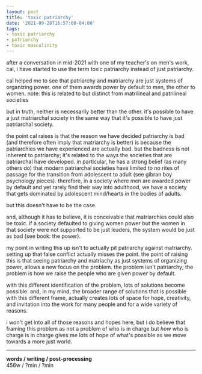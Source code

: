 ```yaml
---
layout: post
title: 'toxic patriarchy'
date: '2021-09-28T16:57:00-04:00'
tags:
- toxic patriarchy
- patriarchy
- toxic masculinity
--- 
```


<!-- {:target="_blank"} -->



after a conversation in mid-2021 with one of my teacher's on men's work, cal, i have started to use the term toxic patriarchy instead of just patriarchy. 

cal helped me to see that patriarchy and matriarchy are just systems of organizing power. one of them awards power by default to men, the other to women. note: this is related to but distinct from matrilineal and patrilineal societies

but in truth, neither is necessarily better than the other. it's possible to have a just matriarchal society in the same way that it's possible to have just patriarchal society. 

the point cal raises is that the reason we have decided patriarchy is bad (and therefore often imply that matriarchy is better) is because the patriarchies we have experienced are actually bad. but the badness is not inherent to patriarchy; it's related to the ways the societies that are patriarchal have developed. in particular, he has a strong belief (as many others do) that modern patriarchal societies have limited to no rites of passage for the transition from adolescent to adult (see gibran boy psychology pieces). therefore, in a society where men are awarded power by default and yet rarely find their way into adulthood, we have a society that gets dominated by adolescent mind/hearts in the bodies of adults. 

but this doesn't have to be the case. 

and, although it has to believe, it is conceivable that matriarchies could also be toxic. if a society defaulted to giving women power but the women in that society were not supported to be just leaders, the system would be just as bad (see book: the power). 

my point in writing this up isn't to actually pit patriarchy against matriarchy. setting up that false conflict actually misses the point. the point of raising this is that seeing patriarchy and matriachy as just systems of organizing power, allows a new focus on the problem. the problem isn't patriarchy; the problem is how we raise the people who are given power by default. 

with this different identification of the problem, lots of solutions become possible. and, in my mind, the broader range of solutions that is possible with this different frame, actually creates lots of space for hope, creativity, and invitation into the work for many people and for a wide variety of reasons. 

i won't get into all of those reasons and hopes here, but i do believe that framing this problem as not a problem of who is in charge but *how* who is charge is in charge gives me lots of hope of what's possible as we move towards a more just world. 



---


<!-- hyperlink bank -->


<!-- &#042; = asterisk -->
<!-- &#039; = single quote '-->

**words / writing / post-processing**  
456w / ?min / ?min